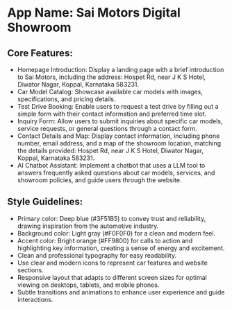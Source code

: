 # **App Name**: Sai Motors Digital Showroom

## Core Features:

- Homepage Introduction: Display a landing page with a brief introduction to Sai Motors, including the address: Hospet Rd, near J K S Hotel, Diwator Nagar, Koppal, Karnataka 583231.
- Car Model Catalog: Showcase available car models with images, specifications, and pricing details.
- Test Drive Booking: Enable users to request a test drive by filling out a simple form with their contact information and preferred time slot.
- Inquiry Form: Allow users to submit inquiries about specific car models, service requests, or general questions through a contact form.
- Contact Details and Map: Display contact information, including phone number, email address, and a map of the showroom location, matching the details provided: Hospet Rd, near J K S Hotel, Diwator Nagar, Koppal, Karnataka 583231.
- AI Chatbot Assistant: Implement a chatbot that uses a LLM tool to answers frequently asked questions about car models, services, and showroom policies, and guide users through the website.

## Style Guidelines:

- Primary color: Deep blue (#3F51B5) to convey trust and reliability, drawing inspiration from the automotive industry.
- Background color: Light gray (#F0F0F0) for a clean and modern feel.
- Accent color: Bright orange (#FF9800) for calls to action and highlighting key information, creating a sense of energy and excitement.
- Clean and professional typography for easy readability.
- Use clear and modern icons to represent car features and website sections.
- Responsive layout that adapts to different screen sizes for optimal viewing on desktops, tablets, and mobile phones.
- Subtle transitions and animations to enhance user experience and guide interactions.